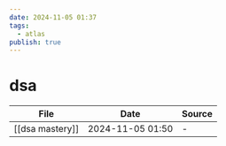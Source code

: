 ```yaml
---
date: 2024-11-05 01:37
tags:
  - atlas
publish: true
---
```

# dsa

<!-- QueryToSerialize: TABLE date as "Date", sources as "Source" FROM "content/🥷🏽 jutsus" WHERE contains(tags, "dsa") -->
<!-- SerializedQuery: TABLE date as "Date", sources as "Source" FROM "content/🥷🏽 jutsus" WHERE contains(tags, "dsa") -->

| File                                                | Date             | Source |
| --------------------------------------------------- | ---------------- | ------ |
| [[dsa mastery]] | 2024-11-05 01:50 | \-     |
<!-- SerializedQuery END -->
